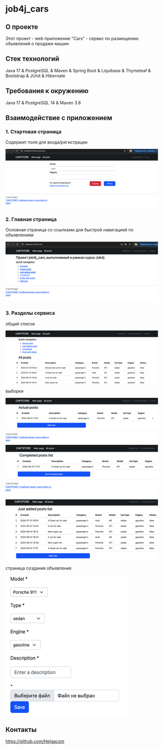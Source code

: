 # job4j_cars

## О проекте

Этот проект - web приложение "Cars" - сервис по размещению обьявлений о продаже машин

## Стек технологий

Java 17 & PostgreSQL & Maven & Spring Boot & Liquibase & Thymeleaf & Bootstrap & JUnit & Hibernate

## Требования к окружению

Java 17 & PostgreSQL 14 & Maven 3.8

## Взаимодействие с приложением
### 1. Стартовая страница
Содержит поля для входа/регистрации

<img src="screens/start.png"/>

### 2. Главная страница
Основная страница со ссылками для быстрой навигацией по объявлениям

<img src="screens/main page.png"/>

### 3. Разделы сервиса

общий список

<img src="screens/all.png"/>

выборки 

<img src="screens/actual.png"/>
<img src="screens/done.png"/>
<img src="screens/new.png"/>

страница создания объявления

<img src="screens/add.png"/>


## Контакты
https://github.com/Helgacom